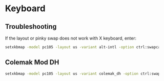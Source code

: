 # Keyboard

## Troubleshooting

If the layout or pinky swap does not work with X keyboard, enter:

```sh
setxkbmap -model pc105 -layout us -variant alt-intl -option ctrl:swapcaps
```

## Colemak Mod DH

```sh
setxkbmap -model pc105 -layout us -variant colemak_dh -option ctrl:swapcaps
```
